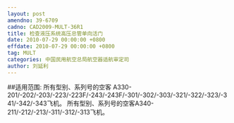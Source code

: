 ```yaml
---
layout: post
amendno: 39-6709
cadno: CAD2009-MULT-36R1
title: 检查液压系统高压总管单向活门
date: 2010-07-29 00:00:00 +0800
effdate: 2010-07-29 00:00:00 +0800
tag: MULT
categories: 中国民用航空总局航空器适航审定司
author: 刘延利
---
```


##适用范围:
所有型别、系列号的空客 A330-201/-202/-203/-223/-223F/-243/-243F/-301/-302/-303/-321/-322/-323/-341/-342/-343飞机。 所有型别、系列号的空客A340-211/-212/-213/-311/-312/-313飞机。

